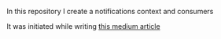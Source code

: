 In this repository I create a notifications context and consumers

It was initiated while writing [this medium article](https://medium.com/p/40de6662b074)
